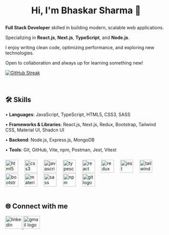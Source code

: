 <h1 align="center">Hi, I'm Bhaskar Sharma 👋 </p>

###

<p><strong>Full Stack Developer</strong> skilled in building modern, scalable web applications.</p>

<p>Specializing in <strong>React.js</strong>, <strong>Next.js</strong>, <strong>TypeScript</strong>, and <strong>Node.js</strong>.</p>

<p>I enjoy writing clean code, optimizing performance, and exploring new technologies.</p>

<p>Open to collaboration and always up for learning something new!</p>


[![GitHub Streak](https://streak-stats.demolab.com/?user=probhask)](https://git.io/streak-stats)

<br/>
<h2 align="left">🛠️ Skills</h2>

<p>• <b>Languages</b>: JavaScript, TypeScript, HTML5, CSS3, SASS</p>
<p>• <b>Frameworks & Libraries</b>: React.js, Next.js, Redux, Bootstrap, Tailwind CSS, Material UI, Shadcn UI</p>
<p>• <b>Backend</b>: Node.js, Express.js, MongoDB</p>
<p>• <b>Tools</b>: Git, GitHub, Vite, npm, Postman, Jest, Vitest</p>



###

<div align="left">
  <img src="https://cdn.jsdelivr.net/gh/devicons/devicon/icons/html5/html5-original.svg" height="40" alt="html5 logo"  />
  <img width="12" />
  <img src="https://cdn.jsdelivr.net/gh/devicons/devicon/icons/css3/css3-original.svg" height="40" alt="css3 logo"  />
  <img width="12" />
  <img src="https://cdn.jsdelivr.net/gh/devicons/devicon/icons/javascript/javascript-original.svg" height="40" alt="javascript logo"  />
  <img width="12" />
  <img src="https://cdn.jsdelivr.net/gh/devicons/devicon/icons/typescript/typescript-original.svg" height="40" alt="typescript logo"  />
  <img width="12" />
  <img src="https://cdn.jsdelivr.net/gh/devicons/devicon/icons/react/react-original.svg" height="40" alt="react logo"  />
  <img width="12" />
  <img src="https://cdn.jsdelivr.net/gh/devicons/devicon/icons/redux/redux-original.svg" height="40" alt="redux logo"  />
  <img width="12" />
  <img src="https://cdn.jsdelivr.net/gh/devicons/devicon/icons/jest/jest-plain.svg" height="40" alt="jest logo"  />
  <img width="12" />
  <img src="https://cdn.jsdelivr.net/gh/devicons/devicon@latest/icons/tailwindcss/tailwindcss-original.svg" height="40" alt="tailwindcss logo"  />
  <img width="12" />
  <img src="https://cdn.jsdelivr.net/gh/devicons/devicon/icons/bootstrap/bootstrap-original.svg" height="40" alt="bootstrap logo"  />
  <img width="12" />
<img src="https://cdn.jsdelivr.net/gh/devicons/devicon@latest/icons/materialui/materialui-original.svg" height="40" alt="material ui logo"/>
<img width="12" />      
  <img src="https://cdn.jsdelivr.net/gh/devicons/devicon/icons/sass/sass-original.svg" height="40" alt="sass logo"  />
  <img width="12" />
  <img src="https://cdn.jsdelivr.net/gh/devicons/devicon/icons/npm/npm-original-wordmark.svg" height="40" alt="npm logo"  />
    <img width="12" />
    <img src="https://cdn.jsdelivr.net/gh/devicons/devicon/icons/git/git-original.svg" height="40" alt="git logo"  />
</div>


<br/>
<h2 align="left">🌐 Connect with me</h3>
<p align="left">
  <a href="https://linkedin.com/in/bhaskar-sharma-105a55238" target="_blank">
    <img src="https://raw.githubusercontent.com/maurodesouza/profile-readme-generator/master/src/assets/icons/social/linkedin/default.svg" width="52" height="40" alt="linkedin logo"  />
  </a>
  <a href="mailto:bhaskarneerj23@gmail.com" target="_blank">
    <img src="https://raw.githubusercontent.com/maurodesouza/profile-readme-generator/master/src/assets/icons/social/gmail/default.svg" width="52" height="40" alt="gmail logo"  />
  </a>
</p>

###
